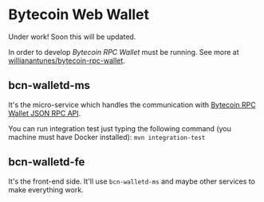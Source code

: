 
# Bytecoin Web Wallet

Under work! Soon this will be updated. 

In order to develop *Bytecoin RPC Wallet* must be running. See more at [willianantunes/bytecoin-rpc-wallet](https://hub.docker.com/r/willianantunes/bytecoin-rpc-wallet/).

## bcn-walletd-ms

It's the micro-service which handles the communication with [Bytecoin RPC Wallet JSON RPC API](https://wiki.bytecoin.org/wiki/Bytecoin_RPC_Wallet_JSON_RPC_API).

You can run integration test just typing the following command (you machine must have Docker installed): `mvn integration-test`

## bcn-walletd-fe

It's the front-end side. It'll use `bcn-walletd-ms` and maybe other services to make everything work.